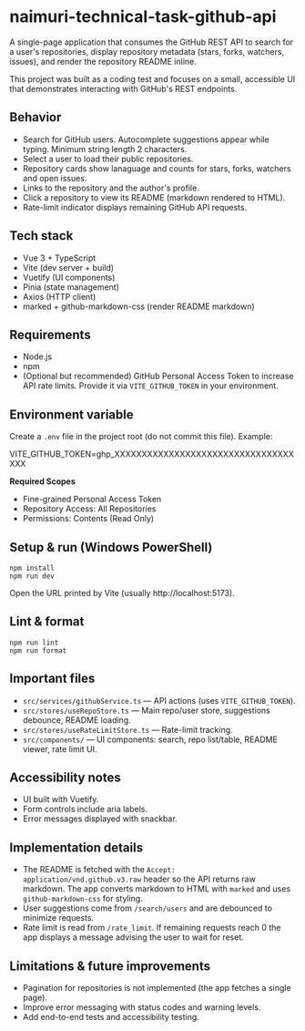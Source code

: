 # naimuri-technical-task-github-api

A single-page application that consumes the GitHub REST API to search for a user's repositories, display repository metadata (stars, forks, watchers, issues), and render the repository README inline.

This project was built as a coding test and focuses on a small, accessible UI that demonstrates interacting with GitHub's REST endpoints.

## Behavior

- Search for GitHub users. Autocomplete suggestions appear while typing. Minimum string length 2 characters.
- Select a user to load their public repositories.
- Repository cards show lanaguage and counts for stars, forks, watchers and open issues.
- Links to the repository and the author's profile.
- Click a repository to view its README (markdown rendered to HTML).
- Rate-limit indicator displays remaining GitHub API requests.

## Tech stack

- Vue 3 + TypeScript
- Vite (dev server + build)
- Vuetify (UI components)
- Pinia (state management)
- Axios (HTTP client)
- marked + github-markdown-css (render README markdown)

## Requirements

- Node.js
- npm
- (Optional but recommended) GitHub Personal Access Token to increase API rate limits. Provide it via `VITE_GITHUB_TOKEN` in your environment.

## Environment variable

Create a `.env` file in the project root (do not commit this file). Example:

VITE_GITHUB_TOKEN=ghp_XXXXXXXXXXXXXXXXXXXXXXXXXXXXXXXXXXXX

**Required Scopes**

- Fine-grained Personal Access Token
- Repository Access: All Repositories
- Permissions: Contents (Read Only)

## Setup & run (Windows PowerShell)

```shell
npm install
npm run dev
```

Open the URL printed by Vite (usually http://localhost:5173).

## Lint & format

```shell
npm run lint
npm run format
```

## Important files

- `src/services/githubService.ts` — API actions (uses `VITE_GITHUB_TOKEN`).
- `src/stores/useRepoStore.ts` — Main repo/user store, suggestions debounce, README loading.
- `src/stores/useRateLimitStore.ts` — Rate-limit tracking.
- `src/components/` — UI components: search, repo list/table, README viewer, rate limit UI.

## Accessibility notes

- UI built with Vuetify.
- Form controls include aria labels.
- Error messages displayed with snackbar.

## Implementation details

- The README is fetched with the `Accept: application/vnd.github.v3.raw` header so the API returns raw markdown. The app converts markdown to HTML with `marked` and uses `github-markdown-css` for styling.
- User suggestions come from `/search/users` and are debounced to minimize requests.
- Rate limit is read from `/rate_limit`. If remaining requests reach 0 the app displays a message advising the user to wait for reset.

## Limitations & future improvements

- Pagination for repositories is not implemented (the app fetches a single page).
- Improve error messaging with status codes and warning levels.
- Add end-to-end tests and accessibility testing.
